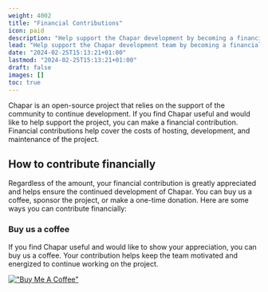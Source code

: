 ```yaml
---
weight: 4002
title: "Financial Contributions"
icon: paid
description: "Help support the Chapar development by becoming a financial contributor."
lead: "Help support the Chapar development team by becoming a financial contributor."
date: "2024-02-25T15:13:21+01:00"
lastmod: "2024-02-25T15:13:21+01:00"
draft: false
images: []
toc: true
---
```


Chapar is an open-source project that relies on the support of the community to continue development. If you find Chapar useful and would like to help support the project, you can make a financial contribution. Financial contributions help cover the costs of hosting, development, and maintenance of the project.

## How to contribute financially
Regardless of the amount, your financial contribution is greatly appreciated and helps ensure the continued development of Chapar. You can buy us a coffee, sponsor the project, or make a one-time donation. Here are some ways you can contribute financially:

### Buy us a coffee
If you find Chapar useful and would like to show your appreciation, you can buy us a coffee. Your contribution helps keep the team motivated and energized to continue working on the project.

[!["Buy Me A Coffee"](https://www.buymeacoffee.com/assets/img/custom_images/orange_img.png)](https://www.buymeacoffee.com/mohsen.mirzakhani)
